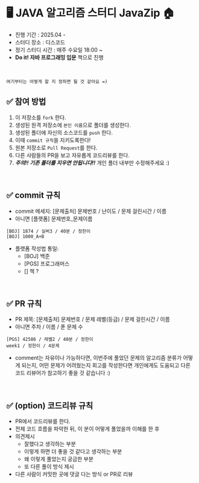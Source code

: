 # 🖥️ JAVA 알고리즘 스터디 JavaZip 🏠
- 진행 기간 : 2025.04 - 
- 스터디 장소 : 디스코드
- 정기 스터디 시간 : 매주 수요일 18:00 ~ 
- **Do it! 자바 프로그래밍 입문** 책으로 진행

<br/>


```
여기부터는 어떻게 할 지 정하면 될 것 같아요 =)
```


## ✅ 참여 방법
1. 이 저장소를 `fork` 한다.
2. 생성된 원격 저장소에 `본인 이름`으로 폴더를 생성한다.
3. 생성된 폴더에 자신의 소스코드를 `push` 한다.
4. 이때 `commit 규칙`을 지키도록한다!
5. 원본 저장소로 `Pull Request`를 한다.
6. 다른 사람들의 PR을 보고 자유롭게 코드리뷰를 한다.
7. ***주의!! 기존 폴더를 지우면 안됩니다!!*** 개인 폴더 내부만 수정해주세요 :)

<br/>

## ✅ commit 규칙
- commit 메세지: [문제출처] 문제번호 / 난이도 / 문제 걸린시간 / 이름
- 아니면 [플랫폼] 문제번호_문제이름

```
[BOJ] 1874 / 실버3 / 40분 / 정한이
[BOJ] 1000_A+B
```
- 플랫폼 작성법 통일:
  - [BOJ] 백준
  - [PGS] 프로그래머스
  - [] 책 ?

<br/>

## ✅ PR 규칙
- PR 제목: [문제출처] 문제번호 / 문제 레벨(등급) / 문제 걸린시간 / 이름
- 아니면 주차 / 이름 / 푼 문제 수

```
[PGS] 42586 / 레벨2 / 40분 / 정한이
week1 / 정한이 / 4문제
```
- comment는 자유이나 가능하다면, 이번주에 풀었던 문제의 알고리즘 분류가 어떻게 되는지,
어떤 문제가 어려웠는지 회고를 작성한다면 개인에게도 도움되고 다른 코드 리뷰어가 참고하기 좋을 것 같습니다 :)

<br/>

## ✅ (option) 코드리뷰 규칙
- PR에서 코드리뷰를 한다.
- 전체 코드 흐름을 파악한 뒤, 이 분이 어떻게 풀었을까 이해를 한 후
- 의견제시
  - 잘했다고 생각하는 부분
  - 이렇게 하면 더 좋을 것 같다고 생각하는 부분
  - 왜 이렇게 풀었는지 궁금한 부분
  - 또 다른 풀이 방식 제시
- 다른 사람이 커밋한 곳에 댓글 다는 방식 or PR로 리뷰
